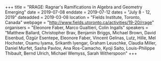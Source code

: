 +++
title = "RRAGE: Ragnar's Ramifications in Algebra and Geometry Emerging"
date = 2019-07-08
enddate = 2019-07-12
dates = "July 8 - 12, 2019"
dateadded = 2019-03-08
location = "Fields Institute, Toronto, Canada"
webpage = "http://www.fields.utoronto.ca/activities/19-20/rrage"
organisers = "Eleonore Faber, Marco Gualtieri, Colin Ingalls"
speakers = "Matthew Ballard, Christopher Brav, Benjamin Briggs, Michael Brown, David Eisenbud, Özgür Esentepe, Eleonore Faber, Vincent Gelinas, Lutz, Hille, Mel Hochster, Osamu Iyama, Srikanth Iyengar, Graham Leuschke, Claudia Miller, Daniel Murfet, Sasha Pavlov, Ana Ros-Camacho, Kyoji Saito, Louis-Philippe Thibault, Bernd Ulrich, Michael Wemyss, Sarah Witherspoon"
+++
